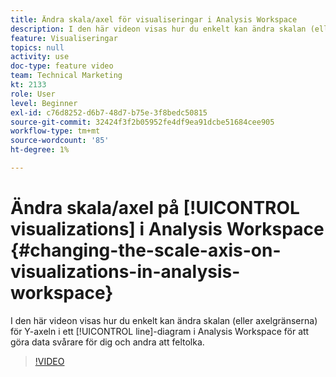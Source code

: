 ```yaml
---
title: Ändra skala/axel för visualiseringar i Analysis Workspace
description: I den här videon visas hur du enkelt kan ändra skalan (eller axelgränserna) för Y-axeln i ett linjediagram i Analysis Workspace för att göra data svårare för dig och andra att feltolka.
feature: Visualiseringar
topics: null
activity: use
doc-type: feature video
team: Technical Marketing
kt: 2133
role: User
level: Beginner
exl-id: c76d8252-d6b7-48d7-b75e-3f8bedc50815
source-git-commit: 32424f3f2b05952fe4df9ea91dcbe51684cee905
workflow-type: tm+mt
source-wordcount: '85'
ht-degree: 1%

---
```


# Ändra skala/axel på [!UICONTROL visualizations] i Analysis Workspace {#changing-the-scale-axis-on-visualizations-in-analysis-workspace}

I den här videon visas hur du enkelt kan ändra skalan (eller axelgränserna) för Y-axeln i ett [!UICONTROL line]-diagram i Analysis Workspace för att göra data svårare för dig och andra att feltolka.

>[!VIDEO](https://video.tv.adobe.com/v/24708/?quality=12)
